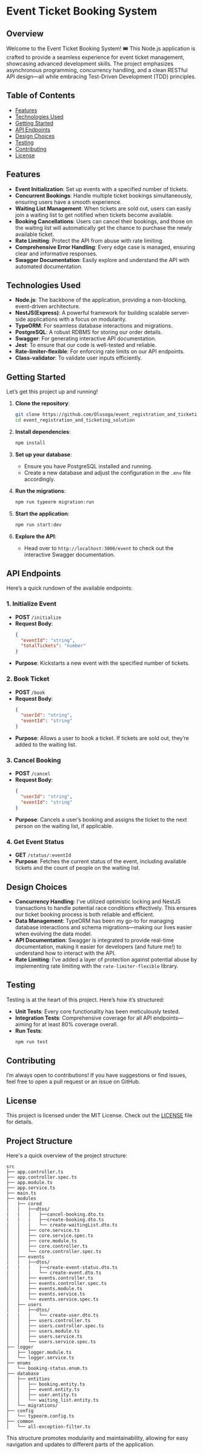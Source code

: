 # Event Ticket Booking System

## Overview

Welcome to the Event Ticket Booking System! 🎟️ This Node.js application is crafted to provide a seamless experience for event ticket management, showcasing advanced development skills. The project emphasizes asynchronous programming, concurrency handling, and a clean RESTful API design—all while embracing Test-Driven Development (TDD) principles.

## Table of Contents

- [Features](#features)
- [Technologies Used](#technologies-used)
- [Getting Started](#getting-started)
- [API Endpoints](#api-endpoints)
- [Design Choices](#design-choices)
- [Testing](#testing)
- [Contributing](#contributing)
- [License](#license)

## Features

- **Event Initialization**: Set up events with a specified number of tickets.
- **Concurrent Bookings**: Handle multiple ticket bookings simultaneously, ensuring users have a smooth experience.
- **Waiting List Management**: When tickets are sold out, users can easily join a waiting list to get notified when tickets become available.
- **Booking Cancellations**: Users can cancel their bookings, and those on the waiting list will automatically get the chance to purchase the newly available ticket.
- **Rate Limiting**: Protect the API from abuse with rate limiting.
- **Comprehensive Error Handling**: Every edge case is managed, ensuring clear and informative responses.
- **Swagger Documentation**: Easily explore and understand the API with automated documentation.

## Technologies Used

- **Node.js**: The backbone of the application, providing a non-blocking, event-driven architecture.
- **NestJS(Express)**: A powerful framework for building scalable server-side applications with a focus on modularity.
- **TypeORM**: For seamless database interactions and migrations.
- **PostgreSQL**: A robust RDBMS for storing our order details.
- **Swagger**: For generating interactive API documentation.
- **Jest**: To ensure that our code is well-tested and reliable.
- **Rate-limiter-flexible**: For enforcing rate limits on our API endpoints.
- **Class-validator**: To validate user inputs efficiently.

## Getting Started

Let’s get this project up and running!

1. **Clone the repository**:
   ```bash
   git clone https://github.com/Olusoga/event_registration_and_ticketing_solution.git
   cd event_registration_and_ticketing_solution
   ```

2. **Install dependencies**:
   ```bash
   npm install
   ```

3. **Set up your database**:
   - Ensure you have PostgreSQL installed and running.
   - Create a new database and adjust the configuration in the `.env` file accordingly.

4. **Run the migrations**:
   ```bash
   npm run typeorm migration:run
   ```

5. **Start the application**:
   ```bash
   npm run start:dev
   ```

6. **Explore the API**:
   - Head over to `http://localhost:3000/event` to check out the interactive Swagger documentation.

## API Endpoints

Here’s a quick rundown of the available endpoints:

### 1. Initialize Event

- **POST** `/initialize`
- **Request Body**:
  ```json
  {
    "eventId": "string",
    "totalTickets": "number"
  }
  ```
- **Purpose**: Kickstarts a new event with the specified number of tickets.

### 2. Book Ticket

- **POST** `/book`
- **Request Body**:
  ```json
  {
    "userId": "string",
    "eventId": "string"
  }
  ```
- **Purpose**: Allows a user to book a ticket. If tickets are sold out, they’re added to the waiting list.

### 3. Cancel Booking

- **POST** `/cancel`
- **Request Body**:
  ```json
  {
    "userId": "string",
    "eventId": "string"
  }
  ```
- **Purpose**: Cancels a user’s booking and assigns the ticket to the next person on the waiting list, if applicable.

### 4. Get Event Status

- **GET** `/status/:eventId`
- **Purpose**: Fetches the current status of the event, including available tickets and the count of people on the waiting list.

## Design Choices

- **Concurrency Handling**: I’ve utilized optimistic locking and NestJS transactions to handle potential race conditions effectively. This ensures our ticket booking process is both reliable and efficient.
- **Data Management**: TypeORM has been my go-to for managing database interactions and schema migrations—making our lives easier when evolving the data model.
- **API Documentation**: Swagger is integrated to provide real-time documentation, making it easier for developers (and future me!) to understand how to interact with the API.
- **Rate Limiting**: I’ve added a layer of protection against potential abuse by implementing rate limiting with the `rate-limiter-flexible` library.

## Testing

Testing is at the heart of this project. Here’s how it’s structured:

- **Unit Tests**: Every core functionality has been meticulously tested.
- **Integration Tests**: Comprehensive coverage for all API endpoints—aiming for at least 80% coverage overall.
- **Run Tests**:
  ```bash
  npm run test
  ```

## Contributing

I’m always open to contributions! If you have suggestions or find issues, feel free to open a pull request or an issue on GitHub.

## License

This project is licensed under the MIT License. Check out the [LICENSE](LICENSE) file for details.

## Project Structure

Here's a quick overview of the project structure:

```
src
├── app.controller.ts
├── app.controller.spec.ts
├── app.module.ts
├── app.service.ts
├── main.ts
├── modules
│   ├── cored
|   |   ├──dtos/
|   |   |   ├──cancel-booking.dto.ts
|   |   |   ├──create-booking.dto.ts
|   |   |   └── create-waitingList.dto.ts
│   │   ├── core.service.ts
│   │   ├── core.service.spec.ts
│   │   ├── core.module.ts
│   │   ├── core.controller.ts
│   │   └── core.controller.spec.ts
│   ├── events
|   |   ├──dtos/
|   |   |   ├──create-event-status.dto.ts
|   |   |   └── create-event.dto.ts
│   │   ├── events.controller.ts
│   │   ├── events.controller.spec.ts
│   │   ├── events.module.ts
│   │   ├── events.service.ts
│   │   └── events.service.spec.ts
│   ├── users
|   |   ├──dtos/
|   |   |   └── create-user.dto.ts
│   │   ├── users.controller.ts
│   │   ├── users.controller.spec.ts
│   │   ├── users.module.ts
│   │   ├── users.service.ts
│   │   └── users.service.spec.ts
├── logger
│   ├── logger.module.ts
│   └── logger.service.ts
├── enums
│   └── booking-status.enum.ts
├── database
│   ├── entities
│   │   ├── booking.entity.ts
│   │   ├── event.entity.ts
│   │   ├── user.entity.ts
│   │   └── waiting_list.entity.ts
│   └── migrations/
├── config
│   └── typeorm.config.ts
├── common
│   └── all-exception-filter.ts

```

This structure promotes modularity and maintainability, allowing for easy navigation and updates to different parts of the application.
